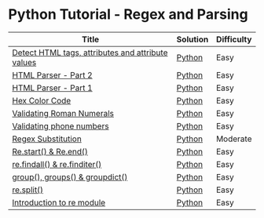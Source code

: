 # Python Tutorial - Regex and Parsing

| Title | Solution | Difficulty |
| ----- | -------- | ---------- |
| [Detect HTML tags, attributes and attribute values](https://www.hackerrank.com/challenges/detect-html-tags-attributes-and-attribute-values) | [Python](./Detect%20HTML%20tags,%20attributes%20and%20attribute%20values/main.py) | Easy |
| [HTML Parser - Part 2](https://www.hackerrank.com/challenges/html-parser-part-2) | [Python](./HTML%20Parser%20-%20Part%202/main.py) | Easy |
| [HTML Parser - Part 1](https://www.hackerrank.com/challenges/html-parser-part-1) | [Python](./HTML%20Parser%20-%20Part%201/main.py) | Easy |
| [Hex Color Code](https://www.hackerrank.com/challenges/hex-color-code) | [Python](./Hex%20Color%20Code/main.py) | Easy |
| [Validating Roman Numerals](https://www.hackerrank.com/challenges/validate-a-roman-number) | [Python](./Validating%20Roman%20Numerals/main.py) | Easy |
| [Validating phone numbers](https://www.hackerrank.com/challenges/validating-the-phone-number) | [Python](./Validating%20phone%20numbers/main.py) | Easy |
| [Regex Substitution](https://www.hackerrank.com/challenges/re-sub-regex-substitution) | [Python](./Regex%20Substitution/main.py) | Moderate |
| [Re.start() & Re.end()](https://www.hackerrank.com/challenges/re-start-re-end) | [Python](./Re.start()%20&%20Re.end()/main.py) | Easy |
| [re.findall() & re.finditer()](https://www.hackerrank.com/challenges/re-findall-re-finditer) | [Python](./re.findall()%20&%20re.finditer()/main.py) | Easy |
| [group(), groups() & groupdict()](https://www.hackerrank.com/challenges/re-group-groups) | [Python](./group(),%20groups()%20&%20groupdict()/main.py) | Easy |
| [re.split()](https://www.hackerrank.com/challenges/re-split) | [Python](./re.split()/main.py) | Easy |
| [Introduction to re module](https://www.hackerrank.com/challenges/introduction-to-regex) | [Python](./Introduction%20to%20re%20module/main.py) | Easy |
